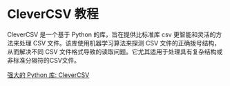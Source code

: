 # CleverCSV 教程

<show-structure depth="2"/>

CleverCSV 是一个基于 Python 的库，旨在提供比标准库 csv 更智能和灵活的方法来处理 CSV 文件。该库使用机器学习算法来探测 CSV 文件的正确拨号结构，从而解决不同 CSV 文件格式导致的读取问题。它尤其适用于处理具有复杂结构或非标准分隔符的CSV文件。

<seealso>
<category ref="ref_docs">
    <a href="https://mp.weixin.qq.com/s/0cj8DaKLyzq1DKP1qvaGDw">强大的 Python 库: CleverCSV</a>
</category>
<category ref="ref_github">
</category>
<category ref="ref_issues">
</category>
<category ref="ref_hf">
</category>
<category ref="ref_ms">
</category>
</seealso>
